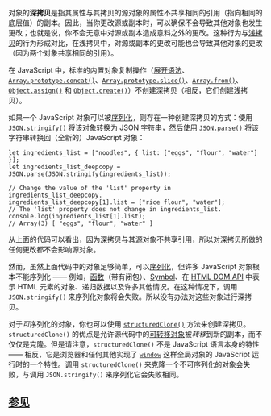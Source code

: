 对象的**深拷贝**是指其属性与其拷贝的源对象的属性不共享相同的引用（指向相同的底层值）的副本。因此，当你更改源或副本时，可以确保不会导致其他对象也发生更改；也就是说，你不会无意中对源或副本造成意料之外的更改。这种行为与[浅拷贝](https://developer.mozilla.org/zh-CN/docs/Glossary/Shallow_copy)的行为形成对比，在浅拷贝中，对源或副本的更改可能也会导致其他对象的更改（因为两个对象共享相同的引用）。

在 JavaScript 中，标准的内置对象复制操作（[展开语法](https://developer.mozilla.org/zh-CN/docs/Web/JavaScript/Reference/Operators/Spread_syntax)、[`Array.prototype.concat()`](https://developer.mozilla.org/zh-CN/docs/Web/JavaScript/Reference/Global_Objects/Array/concat)、[`Array.prototype.slice()`](https://developer.mozilla.org/zh-CN/docs/Web/JavaScript/Reference/Global_Objects/Array/slice)、[`Array.from()`](https://developer.mozilla.org/zh-CN/docs/Web/JavaScript/Reference/Global_Objects/Array/from)、[`Object.assign()`](https://developer.mozilla.org/zh-CN/docs/Web/JavaScript/Reference/Global_Objects/Object/assign) 和 [`Object.create()`](https://developer.mozilla.org/zh-CN/docs/Web/JavaScript/Reference/Global_Objects/Object/create)）不创建深拷贝（相反，它们创建浅拷贝）。

如果一个 JavaScript 对象可以被[序列化](https://developer.mozilla.org/zh-CN/docs/Glossary/Serialization)，则存在一种创建深拷贝的方式：使用 [`JSON.stringify()`](https://developer.mozilla.org/zh-CN/docs/Web/JavaScript/Reference/Global_Objects/JSON/stringify) 将该对象转换为 JSON 字符串，然后使用 [`JSON.parse()`](https://developer.mozilla.org/zh-CN/docs/Web/JavaScript/Reference/Global_Objects/JSON/parse) 将该字符串转换回（全新的）JavaScript 对象：

```
let ingredients_list = ["noodles", { list: ["eggs", "flour", "water"] }];
let ingredients_list_deepcopy = JSON.parse(JSON.stringify(ingredients_list));

// Change the value of the 'list' property in ingredients_list_deepcopy.
ingredients_list_deepcopy[1].list = ["rice flour", "water"];
// The 'list' property does not change in ingredients_list.
console.log(ingredients_list[1].list);
// Array(3) [ "eggs", "flour", "water" ]
```

从上面的代码可以看出，因为深拷贝与其源对象不共享引用，所以对深拷贝所做的任何更改都不会影响源对象。

然而，虽然上面代码中的对象足够简单，可以[序列化](https://developer.mozilla.org/zh-CN/docs/Glossary/Serialization)，但许多 JavaScript 对象根本不能序列化 —— 例如，[函数](https://developer.mozilla.org/zh-CN/docs/Web/JavaScript/Guide/Functions)（带有闭包）、[Symbol](https://developer.mozilla.org/zh-CN/docs/Web/JavaScript/Reference/Global_Objects/Symbol)、在 [HTML DOM API](https://developer.mozilla.org/zh-CN/docs/Web/API/HTML_DOM_API) 中表示 HTML 元素的对象、递归数据以及许多其他情况。在这种情况下，调用 `JSON.stringify()` 来序列化对象将会失败。所以没有办法对这些对象进行深拷贝。

对于*可*序列化的对象，你也可以使用 [`structuredClone()`](https://developer.mozilla.org/zh-CN/docs/Web/API/structuredClone) 方法来创建深拷贝。`structuredClone()` 的优点是允许源代码中的[可转移对象](https://developer.mozilla.org/zh-CN/docs/Web/API/Web_Workers_API/Transferable_objects)被*转移*到新的副本，而不仅仅是克隆。但是请注意，`structuredClone()` 不是 JavaScript 语言本身的特性 —— 相反，它是浏览器和任何其他实现了 [`window`](https://developer.mozilla.org/zh-CN/docs/Web/API/Window) 这样全局对象的 JavaScript 运行时的一个特性。调用 `structuredClone()` 来克隆一个不可序列化的对象会失败，与调用 `JSON.stringify()` 来序列化它会失败相同。

## [参见](#参见)
